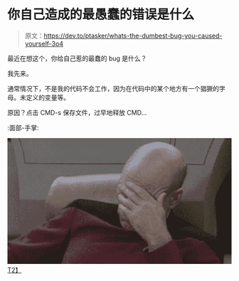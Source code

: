 # 你自己造成的最愚蠢的错误是什么

> 原文：<https://dev.to/ptasker/whats-the-dumbest-bug-you-caused-yourself-3o4>

最近在想这个，你给自己惹的最蠢的 bug 是什么？

我先来。

通常情况下，不是我的代码不会工作，因为在代码中的某个地方有一个猖獗的字母。未定义的变量等。

原因？点击 CMD-s 保存文件，过早地释放 CMD...

:面部-手掌:

[![](img/01b134df17e03becd0ddf384ec5e3ed2.png)T2】](https://res.cloudinary.com/practicaldev/image/fetch/s--JZiXkAOr--/c_limit%2Cf_auto%2Cfl_progressive%2Cq_auto%2Cw_880/http://i0.kym-cdn.com/entries/icons/original/000/000/554/picard-facepalm.jpg)